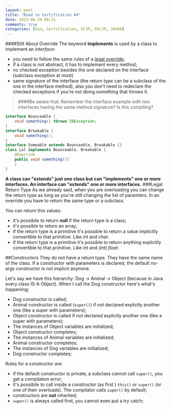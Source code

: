 ```yaml
---
layout: post
title: "Road to Certification #4"
date: 2013-06-29 09:21
comments: true
categories: [Sun, Certification, SCJP, OSCJP, JAVA6]
---
```

####Still About Override
The keyword **implements** is used by a class to implement an *interface*:

* you need to follow the same rules of a [legal override](http://invasionofsmallcubes.github.io/blog/2013/06/28/road-to-certification-number-3/);
* if a class is not abstract, it has to implement every method;
* no checked exception besides the one declared on the interface (subclass exception at most)
* same signature of the interface (the return type can be a subclass of the one in the interface method), also you don't need to redeclare the checked exceptions if you're not doing something that throws it.
> ####Be aware that:
> Remember the interface example with two interfaces having the same method signature? Is this compiling?
``` java INTERFACE WITH CHECKED EXCEPTION 
interface Bounceable {
	void something() throws IOException;
}
interface Breakable {
	void something();
}
interface Someable extends Bounceable, Breakable {}
class Lol implements Bounceable, Breakable {
	@Override
	public void something(){
	}	
}
```
<!-- more -->
**A class can "extends" just one class but can "implements" one or more interfaces. An interface can "extends" one or more interfaces.**
###Legal Return Type
As we already said, when you are overloading you can change the return type as long as you're still changing the list of paramters. In an override you have to return the same type or a subclass.

You can return this values:

* it's possibile to return **null** if the return type is a class;
* it's possible to return an array;
* if the return type is a primitive it's possible to return a value implicitly convertible to that primitive. Like *int* and *char*.
* if the return type is a primitive it's possible to return anything explicitly convertible to that primitive. Like *int* and *(int) float*.

##Constructors
They do not have a return type. They have the same name of the class. If a constructor with parameters is declared, the default no-args constructor is not implicit anymore.

Let's say we have this hierarchy: Dog -> Animal -> Object (because in Java every class IS-A Object). When I call the Dog constructor here's what's happening:

* Dog constructor is called;
* Animal constructor is called (`super()`) if not declared explictly another one (like a super with parameters);
* Object constructor is called if not declared explictly another one (like a super with parameters);
* The instances of Object variables are initialized;
* Object constructor completes;
* The instances of Animal variables are initialized;
* Animal constructor completes;
* The instances of Dog variables are initialized;
* Dog constructor completes;

Rules for a constructor are:

* if the default constructor is private, a subclass cannot call `super()`, you get a compilation error;
* it's possibile to call inside a constructor (as first ) `this()` or `super()` (or one of their overloads). The compilator calls `super()` by default;
* constructors are **not** inherited;
* `super()` is always called first, you cannot even put a try catch;
